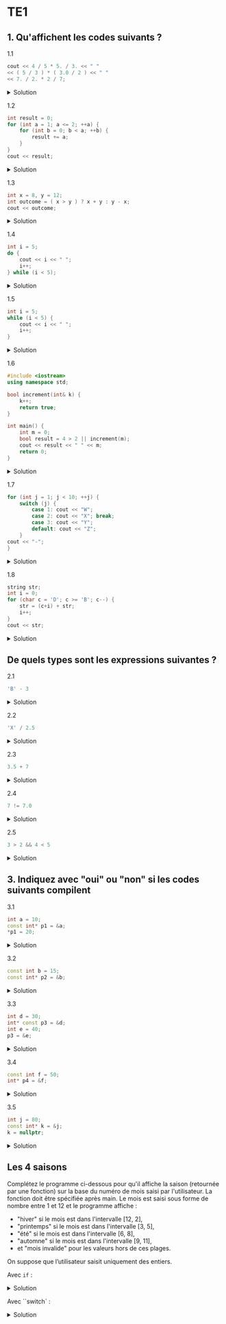 # TE1

## 1. Qu'affichent les codes suivants ? 

1.1

```cpp
cout << 4 / 5 * 5. / 3. << " "
<< ( 5 / 3 ) * ( 3.0 / 2 ) << " "
<< 7. / 2. * 2 / 7;
```

<details>
<summary>Solution</summary>

```cpp
0  1.5  1
```

</details>

1.2

```cpp
int result = 0;
for (int a = 1; a <= 2; ++a) {
    for (int b = 0; b < a; ++b) {
        result += a;
    }
}
cout << result;
```

<details>
<summary>Solution</summary>

```cpp
5
```

</details>

1.3

```cpp
int x = 8, y = 12;
int outcome = ( x > y ) ? x + y : y - x;
cout << outcome;
```

<details>
<summary>Solution</summary>

```cpp
4
```

</details>

1.4

```cpp
int i = 5;
do {
    cout << i << " ";
    i++;
} while (i < 5);
```

<details>
<summary>Solution</summary>

```cpp
5
```

</details>

1.5

```cpp
int i = 5;
while (i < 5) {
    cout << i << " ";
    i++;
}

```

<details>
<summary>Solution</summary>

```cpp
pas de sortie
```

</details>

1.6

```cpp
#include <iostream>
using namespace std;

bool increment(int& k) {
    k++;
    return true;
}

int main() {
    int m = 0;
    bool result = 4 > 2 || increment(m);
    cout << result << " " << m;
    return 0;
}
```

<details>
<summary>Solution</summary>

```cpp
1 0
```

</details>

1.7

```cpp
for (int j = 1; j < 10; ++j) {
    switch (j) {
        case 1: cout << "W";
        case 2: cout << "X"; break;
        case 3: cout << "Y";
        default: cout << "Z";
    }
cout << "-";
}
```

<details>
<summary>Solution</summary>

```cpp
WX-X-YZ-Z-Z-Z-Z-Z-Z-
```

</details>

1.8

```cpp
string str;
int i = 0;
for (char c = 'D'; c >= 'B'; c--) {
    str = (c+i) + str;
    i++;
}
cout << str;
```

<details>
<summary>Solution</summary>

```cpp
DDD
```

</details>


## De quels types sont les expressions suivantes ?

2.1

```cpp
'B' - 3
```
<details>
<summary>Solution</summary>

```cpp
int
```

</details>


2.2

```cpp
'X' / 2.5
```
<details>
<summary>Solution</summary>

```cpp
double
```

</details>

2.3

```cpp
3.5 + 7
```
<details>
<summary>Solution</summary>

```cpp
double
```

</details>

2.4

```cpp
7 != 7.0
```
<details>
<summary>Solution</summary>

```cpp
bool
```

</details>

2.5

```cpp
3 > 2 && 4 < 5
```
<details>
<summary>Solution</summary>

```cpp
bool
```

</details>


## 3. Indiquez avec "oui" ou "non" si les codes suivants compilent

3.1

```cpp
int a = 10;
const int* p1 = &a;
*p1 = 20;
```
<details>
<summary>Solution</summary>

Non : ne devrait pas compiler car on ne peut pas modifier une valeur à travers un pointeur vers un const.

</details>

3.2

```cpp
const int b = 15;
const int* p2 = &b;
```
<details>
<summary>Solution</summary>

Oui

</details>


3.3

```cpp
int d = 30;
int* const p3 = &d;
int e = 40;
p3 = &e;
```
<details>
<summary>Solution</summary>

Non : ne devrait pas compiler car p3 est un pointeur constant et son adresse ne peut pas être changée.

</details>

3.4

```cpp
const int f = 50;
int* p4 = &f;
```
<details>
<summary>Solution</summary>

Non : ne devrait pas compiler car on ne peut pas pointer un pointeur int vers une mémoire immuable.

</details>

3.5

```cpp
int j = 80;
const int* k = &j;
k = nullptr;
```
<details>
<summary>Solution</summary>

Oui : compile. Le pointeur pointe vers un int const, mais le pointeur lui-même n'est pas constant.

</details>


## Les 4 saisons

Complétez le programme ci-dessous pour qu'il affiche la saison (retournée par une fonction) sur la base du numéro de mois saisi par l'utilisateur. La fonction doit être spécifiée après main. Le mois est saisi sous forme de nombre entre 1 et 12 et le programme affiche :

* "hiver" si le mois est dans l'intervalle [12, 2],
* "printemps" si le mois est dans l'intervalle [3, 5],
* "été" si le mois est dans l'intervalle [6, 8],
* "automne" si le mois est dans l'intervalle [9, 11],
* et "mois invalide" pour les valeurs hors de ces plages.

On suppose que l’utilisateur saisit uniquement des entiers.

Avec ``if`` :

<details>
<summary>Solution</summary>

```cpp
#include <iostream>
using namespace std;

// Function specification after main
string getSeason(int mois);

int main() {
    int mois = 0;
    cin >> mois;

    cout << getSeason(mois);
    return EXIT_SUCCESS;
}

string getSeason(int mois) {
    if( mois == 12 || mois <= 2 ){
        return "hiver";
    }else if( mois <= 5 ){
        return "printemps";
    }else if( mois <= 8 ){
        return "été";
    }else if( mois <= 11 ){
        return "automne";
    }else{
        return "mois invalide";
    }
}
```
</details>

Avec ``switch` :

<details>
<summary>Solution</summary>

```cpp
#include <iostream>
using namespace std;

// Function specification after main
string getSeason(int mois);

int main() {
    int mois = 0;
    cin >> mois;

    cout << getSeason(mois);
    return EXIT_SUCCESS;
}

string getSeason(int mois) {
    switch (mois) {
        case 12:
        case 1:
        case 2:
            return "hiver";
        case 3:
        case 4:
        case 5:
            return "printemps";
        case 6:
        case 7:
        case 8:
            return "été";
        case 9:
        case 10:
        case 11:
            return "automne";
        default:
            return "mois invalide";
    }
}
```
</details>
